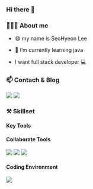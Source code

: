 ### Hi there 👋


### 💁🏻‍♂️ About me

- 😄 my name is SeoHyeon Lee

- 🌱 I’m currently learning java

- I want full stack developer 💻


  
### 📫 Contach & Blog
<a href="mailto:uimi7625@naver.com"><img src="https://img.shields.io/badge/naver-03C75A?style=flat-square&logo=naver&logoColor=white&link=mailto:uimi7625@naver.com"/></a> 
<a href="mailto:uimi3606@gmail.com"><img src="https://img.shields.io/badge/gmail-EA4335?style=flat-square&logo=gmail&logoColor=white&link=mailto:uimi3606@gmail.com"/></a> 

  
### ⚒️ Skillset  

#### Key Tools  


#### Collaborate Tools  
 <img src="https://img.shields.io/badge/github-181717?style=flat-square&logo=github&logoColor=white"> <img src="https://img.shields.io/badge/figma-F24E1E?style=flat-square&logo=figma&logoColor=white"> <img src="https://img.shields.io/badge/discord-5865F2?style=flat-square&logo=discord&logoColor=white"> <br>

 
#### Coding Environment
<img src="https://img.shields.io/badge/visualstudiocode-007ACC?style=flat-square&logo=visualstudiocode&logoColor=white"> 
